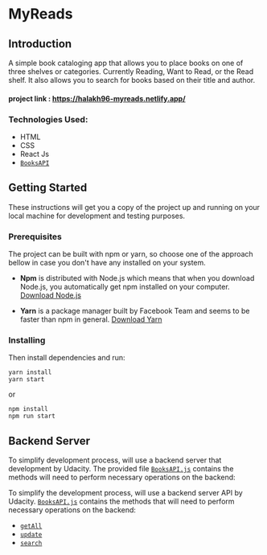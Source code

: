 # MyReads


## Introduction
A simple book cataloging app that allows you to place books on one of three shelves or categories. Currently Reading, Want to Read, or the Read shelf. It also allows you to search for books based on their title and author.

#### project link : https://halakh96-myreads.netlify.app/

### Technologies Used:
* HTML
* CSS
* React Js
* [`BooksAPI`](src/Api.js)

## Getting Started

These instructions will get you a copy of the project up and running on your local machine for development and testing purposes.

### Prerequisites

The project can be built with npm or yarn, so choose one of the approach bellow in case you don't have any installed on your system.

* **Npm** is distributed with Node.js which means that when you download Node.js, you automatically get npm installed on your computer. [Download Node.js](https://nodejs.org/en/download/)

* **Yarn** is a package manager built by Facebook Team and seems to be faster than npm in general.  [Download Yarn](https://yarnpkg.com/en/docs/install)

### Installing

Then install dependencies and run:

```
yarn install
yarn start
```

or

```
npm install
npm run start
```


## Backend Server

To simplify development process, will use a backend server that development by Udacity. The provided file [`BooksAPI.js`](src/BooksAPI.js) contains the methods will need to perform necessary operations on the backend:


To simplify the development process, will use a backend server API by Udacity. [`BooksAPI.js`](src/Api.js) contains the methods that will need to perform necessary operations on the backend:

* [`getAll`](#getall)
* [`update`](#update)
* [`search`](#search)
